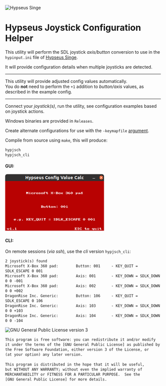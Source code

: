 ![Hypseus Singe](https://raw.githubusercontent.com/DirtBagXon/hypseus-singe/master/screenshots/hypseus-minilogo.png)

# Hypseus Joystick Configuration Helper

This utility will perform the SDL joystick *axis/button* conversion to use in the `hypinput.ini` file of [Hypseus Singe](https://github.com/DirtBagXon/hypseus-singe).

It will provide configuration details when multiple joysticks are detected.

--- 
This utility will provide adjusted config values automatically.  
You do **not** need to perform the `+1` addition to *button/axis* values, as described in the example config.

--- 

Connect your *joystick(s)*, run the utility, see configuration examples based on joystick actions.

Windows binaries are provided in `Releases`.

Create alternate configurations for use with the `-keymapfile` [argument](https://github.com/DirtBagXon/hypseus-singe#extended-arguments-and-keys).


Compile from source using `make`, this will produce:

    hypjsch
    hypjsch_cli

#### GUI:

![hypjsch](hypjsch.png)

#### CLI:

On remote sessions (*via ssh*), use the *cli* version `hypjsch_cli`:

    2 joystick(s) found
    Microsoft X-Box 360 pad:        Button: 001     - KEY_QUIT = SDLK_ESCAPE 0 001
    Microsoft X-Box 360 pad:        Axis: 001       - KEY_DOWN = SDLK_DOWN 0 0 -001
    Microsoft X-Box 360 pad:        Axis: 002       - KEY_DOWN = SDLK_DOWN 0 0 +002
    DragonRise Inc. Generic:        Button: 106     - KEY_QUIT = SDLK_ESCAPE 0 106
    DragonRise Inc. Generic:        Axis: 103       - KEY_DOWN = SDLK_DOWN 0 0 +103
    DragonRise Inc. Generic:        Axis: 104       - KEY_DOWN = SDLK_DOWN 0 0 -104


![GNU General Public License version 3](http://www.gnu.org/graphics/gplv3-127x51.png)

    This program is free software: you can redistribute it and/or modify
    it under the terms of the [GNU General Public License] as published by
    the Free Software Foundation, either version 3 of the License, or
    (at your option) any later version.

    This program is distributed in the hope that it will be useful,
    but WITHOUT ANY WARRANTY; without even the implied warranty of
    MERCHANTABILITY or FITNESS FOR A PARTICULAR PURPOSE.  See the
    [GNU General Public License] for more details.

